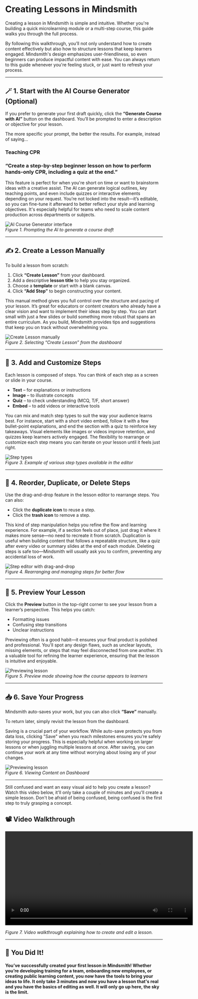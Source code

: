 # Creating Lessons in Mindsmith

Creating a lesson in Mindsmith is simple and intuitive. Whether you're building a quick microlearning module or a multi-step course, this guide walks you through the full process.

By following this walkthrough, you’ll not only understand how to create content effectively but also how to structure lessons that keep learners engaged. Mindsmith's design emphasizes user-friendliness, so even beginners can produce impactful content with ease. You can always return to this guide whenever you're feeling stuck, or just want to refresh your process.

---

## 🪄 1. Start with the AI Course Generator (Optional)

If you prefer to generate your first draft quickly, click the **“Generate Course with AI”** button on the dashboard. You’ll be prompted to enter a description or objective for your lesson.

The more specific your prompt, the better the results. For example, instead of saying...

<h3> Teaching CPR </h3>

<h3>“Create a step-by-step beginner lesson on how to perform hands-only CPR, including a quiz at the end.”</h3>

This feature is perfect for when you're short on time or want to brainstorm ideas with a creative assist. The AI can generate logical outlines, key teaching points, and even include quizzes or interactive elements depending on your request. You’re not locked into the result—it’s editable, so you can fine-tune it afterward to better reflect your style and learning objectives. It's especially helpful for teams who need to scale content production across departments or subjects.

![AI Course Generator interface](./img/AILesson.png)  
*Figure 1. Prompting the AI to generate a course draft*

---

## ✍️ 2. Create a Lesson Manually

To build a lesson from scratch:

1. Click **“Create Lesson”** from your dashboard.  
2. Add a descriptive **lesson title** to help you stay organized.  
3. Choose a **template** or start with a blank canvas.  
4. Click **“Add Step”** to begin constructing your content.

This manual method gives you full control over the structure and pacing of your lesson. It’s great for educators or content creators who already have a clear vision and want to implement their ideas step by step. You can start small with just a few slides or build something more robust that spans an entire curriculum. As you build, Mindsmith provides tips and suggestions that keep you on track without overwhelming you.

![Create Lesson manually](./img/ScratchLesson.png)  
*Figure 2. Selecting “Create Lesson” from the dashboard*

---

## 🧱 3. Add and Customize Steps

Each lesson is composed of steps. You can think of each step as a screen or slide in your course.

- **Text** – for explanations or instructions  
- **Image** – to illustrate concepts  
- **Quiz** – to check understanding (MCQ, T/F, short answer)  
- **Embed** – to add videos or interactive tools  

You can mix and match step types to suit the way your audience learns best. For instance, start with a short video embed, follow it with a few bullet-point explanations, and end the section with a quiz to reinforce key takeaways. Visual elements like images or videos improve retention, and quizzes keep learners actively engaged. The flexibility to rearrange or customize each step means you can iterate on your lesson until it feels just right.

![Step types](./img/StepsLesson.png)  
*Figure 3. Example of various step types available in the editor*

---

## 🧩 4. Reorder, Duplicate, or Delete Steps

Use the drag-and-drop feature in the lesson editor to rearrange steps. You can also:

- Click the **duplicate icon** to reuse a step.  
- Click the **trash icon** to remove a step.

This kind of step manipulation helps you refine the flow and learning experience. For example, if a section feels out of place, just drag it where it makes more sense—no need to recreate it from scratch. Duplication is useful when building content that follows a repeatable structure, like a quiz after every video or summary slides at the end of each module. Deleting steps is safe too—Mindsmith will usually ask you to confirm, preventing any accidental loss of work.

![Step editor with drag-and-drop](./img/DuplicateLesson.png)  
*Figure 4. Rearranging and managing steps for better flow*

---

## 🧪 5. Preview Your Lesson

Click the **Preview** button in the top-right corner to see your lesson from a learner’s perspective. This helps you catch:

- Formatting issues  
- Confusing step transitions  
- Unclear instructions  

Previewing often is a good habit—it ensures your final product is polished and professional. You'll spot any design flaws, such as unclear layouts, missing elements, or steps that may feel disconnected from one another. It’s a valuable tool for refining the learner experience, ensuring that the lesson is intuitive and enjoyable.

![Previewing lesson](./img/PreviewLesson.png)  
*Figure 5. Preview mode showing how the course appears to learners*

---

## 📥 6. Save Your Progress

Mindsmith auto-saves your work, but you can also click **“Save”** manually.

To return later, simply revisit the lesson from the dashboard.

Saving is a crucial part of your workflow. While auto-save protects you from data loss, clicking "Save" when you reach milestones ensures you’re safely storing your progress. This is especially helpful when working on larger lessons or when juggling multiple lessons at once. After saving, you can continue your work at any time without worrying about losing any of your changes.

![Previewing lesson](./img/SaveableContent.png)  
*Figure 6. Viewing Content on Dashboard*

---

Still confused and want an easy visual aid to help you create a lesson? Watch this video below, it'll only take a couple of minutes and you'll create a simple lesson. Don't be afraid of being confused, being confused is the first step to truly grasping a concept.

## 📽️ Video Walkthrough

<video controls width="600">
<source src="/mindsmith-docs/vids/CreatingLessons.mp4" type="video/mp4" />
  Your browser does not support the video tag.
</video>

*Figure 7. Video walkthrough explaining how to create and edit a lesson.*

---



## 🎉 You Did It!

<h4>You’ve successfully created your first lesson in Mindsmith! Whether you’re developing training for a team, onboarding new employees, or creating public learning content, you now have the tools to bring your ideas to life. It only take 3 minutes and now you have a lesson that's real and you have the basics of editing as well. It will only go up here, the sky is the limit.</h4>

